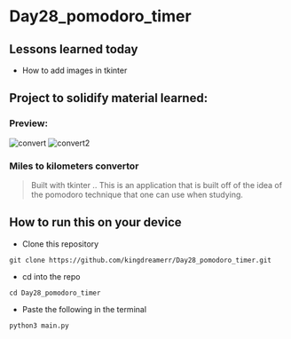 # Day28_pomodoro_timer


## Lessons learned today

- How to add images in tkinter

## Project to solidify material learned: 

### Preview:
![convert](./.png)
![convert2](./.png)



### Miles to kilometers convertor

> Built with tkinter .. This is an application that is built off of the idea of the pomodoro technique that one can use when studying.

## How to run this on your device

- Clone this repository
```
git clone https://github.com/kingdreamerr/Day28_pomodoro_timer.git
```
- cd into the repo
```
cd Day28_pomodoro_timer
```

- Paste the following in the terminal 
```
python3 main.py
```
